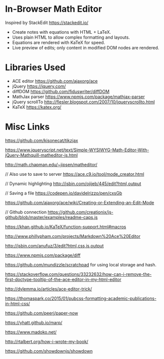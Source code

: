 # In-Browser Math Editor

Inspired by StackEdit https://stackedit.io/

* Create notes with equations with HTML + LaTeX.
* Uses plain HTML to allow complex formatting and layouts. 
* Equations are rendered with KaTeX for speed.
* Live preview of edits; only content in modified DOM nodes are rendered.

# Libraries Used

* ACE editor https://github.com/ajaxorg/ace
* jQuery https://jquery.com/
* diffDOM https://github.com/fiduswriter/diffDOM
* MathJax parser https://www.npmjs.com/package/mathjax-parser
* jQuery scrollTo http://flesler.blogspot.com/2007/10/jqueryscrollto.html
* KaTeX https://katex.org/

# Misc Links

https://github.com/kisonecat/tikzjax

https://www.jqueryscript.net/text/Simple-WYSIWYG-Math-Editor-With-jQuery-Mathquill-matheditor-js.html

http://math.chapman.edu/~jipsen/matheditor/

// Also use to save to server
https://ace.c9.io/tool/mode_creator.html

// Dynamic highlighting
http://jsbin.com/ojijeb/445/edit?html,output

// Saving a file
https://codepen.io/davidelrizzo/pen/cxsGb

https://github.com/ajaxorg/ace/wiki/Creating-or-Extending-an-Edit-Mode

// Github connection
https://github.com/creationix/js-github/blob/master/examples/readme-caps.js

https://khan.github.io/KaTeX/function-support.html#macros

http://www.phillypham.com/projects/Markdown%20Ace%20Editor

http://jsbin.com/anufuz/3/edit?html,css,js,output

https://www.npmjs.com/package/diff

https://github.com/mundizzle/scratchpad for using local storage and hash.

https://stackoverflow.com/questions/33232632/how-can-i-remove-the-first-doctype-tooltip-of-the-ace-editor-in-my-html-editor

http://dylemma.io/articles/ace-editor-trick/

https://thomaspark.co/2015/01/pubcss-formatting-academic-publications-in-html-css/

https://github.com/peerj/paper-now

https://yhatt.github.io/marp/

https://www.madoko.net/

http://rtalbert.org/how-i-wrote-my-book/

https://github.com/showdownjs/showdown
